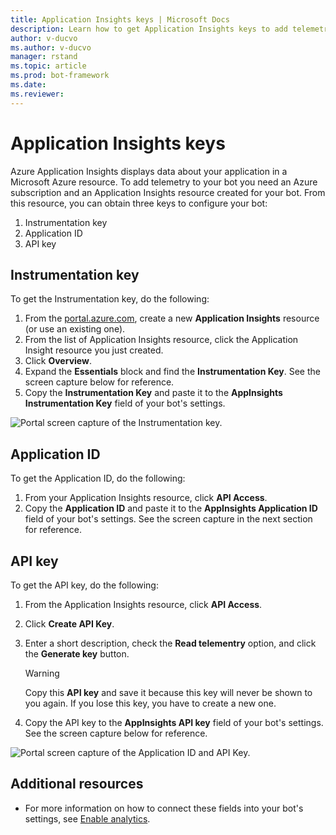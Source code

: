```yaml
---
title: Application Insights keys | Microsoft Docs
description: Learn how to get Application Insights keys to add telemetry to a bot.
author: v-ducvo
ms.author: v-ducvo
manager: rstand
ms.topic: article
ms.prod: bot-framework
ms.date: 
ms.reviewer: 
---
```


# Application Insights keys

Azure Application Insights displays data about your application in a Microsoft Azure resource. To add telemetry to your bot you need an Azure subscription and an Application Insights resource created for your bot. From this resource, you can obtain three keys to configure your bot:

1. Instrumentation key
2. Application ID
3. API key

## Instrumentation key

To get the Instrumentation key, do the following:
1. From the [portal.azure.com](http://portal.azure.com), create a new **Application Insights** resource (or use an existing one).
2. From the list of Application Insights resource, click the Application Insight resource you just created.
3. Click **Overview**.
4. Expand the **Essentials** block and find the **Instrumentation Key**. See the screen capture below for reference.
5. Copy the **Instrumentation Key** and paste it to the **AppInsights Instrumentation Key** field of your bot's settings.

![Portal screen capture of the Instrumentation key.](~/media/portal-app-insights-instrumentation-key.png)

## Application ID

To get the Application ID, do the following:
1. From your Application Insights resource, click **API Access**.
2. Copy the **Application ID** and paste it to the **AppInsights Application ID** field of your bot's settings. See the screen capture in the next section for reference.

## API key

To get the API key, do the following:
1. From the Application Insights resource, click **API Access**.
2. Click **Create API Key**.
3. Enter a short description, check the **Read telementry** option, and click the **Generate key** button.

   > [!WARNING]
   > Copy this **API key** and save it because this key will never be shown to you again. If you lose this key, you have to create a new one.

4. Copy the API key to the **AppInsights API key** field of your bot's settings. See the screen capture below for reference.

![Portal screen capture of the Application ID and API Key.](~/media/portal-app-insights-appid-apikey.png)

## Additional resources
- For more information on how to connect these fields into your bot's settings, see [Enable analytics](~/portal-analytics-overview.md).